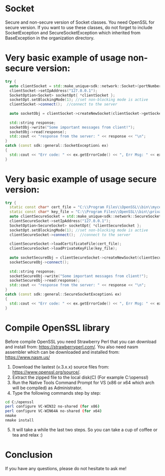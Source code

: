 # Socket
Secure and non-secure version of Socket classes. You need OpenSSL for secure version. If you want to use these classes, do not forget to include SocketException and SecureSocketException which inherited from BaseException in the organization directory.

# Very basic example of usage non-secure version:

```c++
try {
  auto clientSocket = std::make_unique<sdk::network::Socket>(portNumber);
  clientSocket->setIpAddress("127.0.0.1");
  SocketOption<Socket> socketOpt{ *clientSocket };
  socketOpt.setBlockingMode(1);	//set non-blocking mode is active
  clientSocket->connect();  //connect to the server
  
  auto socketObj = clientSocket->createNewSocket(clientSocket->getSocketId());
  
  std::string response;
  socketObj->write("Some important messages from client!");
  socketObj->read(response);
  std::cout << "response from the server: " << response << "\n";
}
catch (const sdk::general::SocketException& ex)
{
  std::cout << "Err code: " << ex.getErrorCode() << ", Err Msg: " << ex.getErrorMsg() << "\n"; 
}
```

# Very basic example of usage secure version:

```c++
try {
  static const char* cert_file = "C:\\Program Files\\OpenSSL\\bin\\mycert.pem";
  static const char* key_file = "C:\\Program Files\\OpenSSL\\bin\\privateKey.key";
  auto clientSecureSocket = std::make_unique<sdk::network::SecureSocket>(portNumber, connection_method::client);
  clientSecureSocket->setIpAddress("127.0.0.1");
  SocketOption<SecureSocket> socketOpt{ *clientSecureSocket };
  socketOpt.setBlockingMode(1);	//set non-blocking mode is active
  clientSecureSocket->connect();  //connect to the server
  
  clientSecureSocket->loadCertificateFile(cert_file);
  clientSecureSocket->loadPrivateKeyFile(key_file);
  
  auto socketSecureObj = clientSecureSocket->createNewSocket(clientSecureSocket->getSocketId());
  socketSecureObj->connect();
  
  std::string response;
  socketSecureObj->write("Some important messages from client!");
  socketSecureObj->read(response);
  std::cout << "response from the server: " << response << "\n";
}
catch (const sdk::general::SecureSocketException& ex)
{
  std::cout << "Err code: " << ex.getErrorCode() << ", Err Msg: " << ex.getErrorMsg() << "\n"; 
}
```

# Compile OpenSSL library
Before compile OpenSSL you need Strawberry Perl that you can download and install from: https://strawberryperl.com/. You also need nasm assembler which can be downloaded and installed from: https://www.nasm.us/

1. Download the lastest (v.3.x.x) source files from: https://www.openssl.org/source/.
2. Extract the zipped file to the local disk(C) (For example C:\openssl)
3. Run the Native Tools Command Prompt for VS (x86 or x64 which arch will be compiled) as Administrator.
4. Type the following commands step by step:
```bash
cd C:/openssl
perl configure VC-WIN32 no-shared (for x86)
perl configure VC-WIN64A no-shared (for x64)
nmake
nmake install
```
5. It will take a while the last two steps. So you can take a cup of coffee or tea and relax :)

# Conclusion
If you have any questions, please do not hesitate to ask me!
